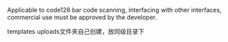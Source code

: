 Applicable to code128 bar code scanning, interfacing with other interfaces, commercial use must be approved by the developer.

templates uploads文件夹自己创建，放同级目录下
